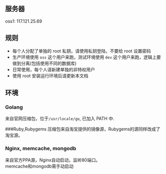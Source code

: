 ## 服务器
oss1: 117.121.25.69

## 规则

* 每个人分配了单独的 root 私钥，请使用私钥登陆，不要给 root 设置密码
* 生产环境使用 `oss` 这个用户来跑，测试环境使用 `dev` 这个用户来跑，逻辑上要做到分离(包括使用不同的数据库)
* 日常使用，每个人请新建单独的非特权用户
* 使用 root 安装运行环境后请更新本文档

## 环境

### Golang
来自官网压缩包，位于`/usr/locale/go`, 已加入 PATH 中.

###Ruby,Rubygems
压缩包来自淘宝提供的镜像源，Rubygems的源同样改成了淘宝源。

### Nginx, memcache, mongodb
来自官方PPA源，Nginx自动启动，监听80端口。  
memcache和mongodb需手动启动